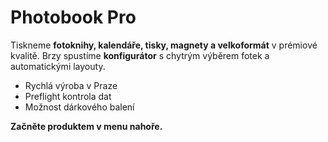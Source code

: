 # Photobook Pro

Tiskneme **fotoknihy, kalendáře, tisky, magnety a velkoformát** v prémiové kvalitě.
Brzy spustíme **konfigurátor** s chytrým výběrem fotek a automatickými layouty.

- Rychlá výroba v Praze
- Preflight kontrola dat
- Možnost dárkového balení

**Začněte produktem v menu nahoře.**
